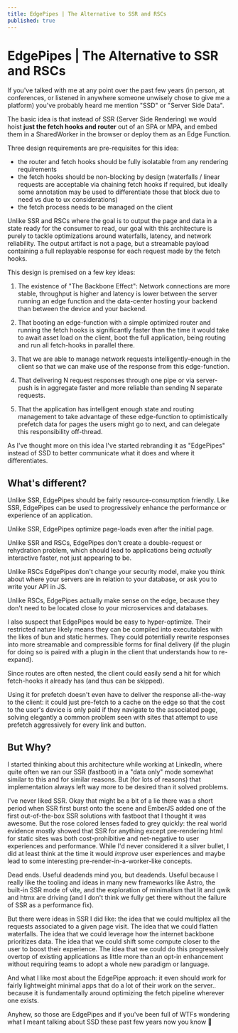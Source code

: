 ```yaml
---
title: EdgePipes | The Alternative to SSR and RSCs
published: true
---
```


# EdgePipes | The Alternative to SSR and RSCs

If you've talked with me at any point over the past few years (in person, at conferences, or listened in anywhere someone unwisely chose to give me a platform) you've probably heard me mention "SSD" or "Server Side Data".

The basic idea is that instead of SSR (Server Side Rendering) we would hoist **just the fetch hooks and router** out of an SPA or MPA, and embed them in a SharedWorker in the browser or deploy them as an Edge Function.

Three design requirements are pre-requisites for this idea:

- the router and fetch hooks should be fully isolatable from any rendering requirements
- the fetch hooks should be non-blocking by design (waterfalls / linear requests are acceptable via chaining fetch hooks if required, but ideally some annotation may be used to differentiate those that block due to need vs due to ux considerations)
- the fetch process needs to be managed on the client

Unlike SSR and RSCs where the goal is to output the page and data in a state ready for the consumer to read, our goal with this architecture is purely to tackle optimizations around waterfalls, latency, and network reliability. The output artifact is not a page, but a streamable payload containing a full replayable response for each request made by the fetch hooks.

This design is premised on a few key ideas:

1. The existence of "The Backbone Effect": Network connections are more stable, throughput is higher and latency is lower between the server running an edge function and the data-center hosting your backend than between the device and your backend.

2. That booting an edge-function with a simple optimized router and running the fetch hooks is significantly faster than the time it would take to await asset load on the client, boot the full application, being routing and run all fetch-hooks in parallel there.

3. That we are able to manage network requests intelligently-enough in the client so that we can make use of the response from this edge-function.

4. That delivering N request responses through one pipe or via server-push is in aggregate faster and more reliable than sending N separate requests.

5. That the application has intelligent enough state and routing management to take advantage of these edge-function to optimistically prefetch data for pages the users might go to next, and can delegate this responsibility off-thread.

As I've thought more on this idea I've started rebranding it as "EdgePipes" instead of SSD to better communicate what it does and where it differentiates.

## What's different?

Unlike SSR, EdgePipes should be fairly resource-consumption friendly. Like SSR, EdgePipes can be used to progressively enhance the performance or experience of an application.

Unlike SSR, EdgePipes optimize page-loads even after the initial page.

Unlike SSR and RSCs, EdgePipes don't create a double-request or rehydration problem, which should lead to applications being *actually* interactive faster, not just appearing to be.

Unlike RSCs EdgePipes don't change your security model, make you think about where your servers are in relation to your database, or ask you to write your API in JS.

Unlike RSCs, EdgePipes actually make sense on the edge, because they don't need to be located close to your microservices and databases.

I also suspect that EdgePipes would be easy to hyper-optimize. Their restricted nature likely means they can be compiled into executables with the likes of bun and static hermes. They could potentially rewrite responses into more streamable and compressible forms for final delivery (if the plugin for doing so is paired with a plugin in the client that understands how to re-expand).

Since routes are often nested, the client could easily send a hit for which fetch-hooks it already has (and thus can be skipped).

Using it for prefetch doesn't even have to deliver the response all-the-way to the client: it could just pre-fetch to a cache on the edge so that the cost to the user's device is only paid if they navigate to the associated page, solving elegantly a common problem seen with sites that attempt to use prefetch aggressively for every link and button.

## But Why?

I started thinking about this architecture while working at LinkedIn, where quite often we ran our SSR (fastboot) in a "data only" mode somewhat similar to this and for similar reasons. But (for lots of reasons) that implementation always left way more to be desired than it solved problems.

I've never liked SSR. Okay that might be a bit of a lie there was a short period when SSR first burst onto the scene and EmberJS added one of the first out-of-the-box SSR solutions with fastboot that I thought it was awesome. But the rose colored lenses faded to grey quickly: the real world evidence mostly showed that SSR for anything except pre-rendering html for static sites was both cost-prohibitive and net-negative to user experiences and performance. While I'd never considered it a silver bullet, I did at least think at the time it would *improve* user experiences and maybe lead to some interesting pre-render-in-a-worker-like concepts.

Dead ends. Useful deadends mind you, but deadends. Useful because I really like the tooling and ideas in many new frameworks like Astro, the built-in SSR mode of vite, and the exploration of minimalism that lit and qwik and htmx are driving (and I don't think we fully get there without the failure of SSR as a performance fix).

But there were ideas in SSR I did like: the idea that we could multiplex all the requests associated to a given page visit. The idea that we could flatten waterfalls. The idea that we could leverage how the internet backbone prioritizes data. The idea that we could shift some compute closer to the user to boost their experience. The idea that we could do this progressively overtop of existing applications as little more than an opt-in enhancement without requiring teams to adopt a whole new paradigm or language.

And what I like most about the EdgePipe approach: it even should work for fairly lightweight minimal apps that do a lot of their work on the server.. because it is fundamentally around optimizing the fetch pipeline wherever one exists.

Anyhew, so those are EdgePipes and if you've been full of WTFs wondering what I meant talking about SSD these past few years now you know 💜
